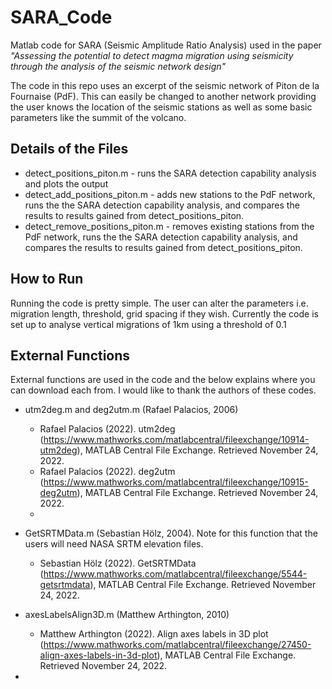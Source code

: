 # SARA_Code
Matlab code for SARA (Seismic Amplitude Ratio Analysis) used in the paper *"Assessing the potential to detect magma migration using seismicity through the analysis of the seismic network design"* 

The code in this repo uses an excerpt of the seismic network of Piton de la Fournaise (PdF). This can easily be changed to another network providing the user knows the location of the seismic stations as well as some basic parameters like the summit of the volcano.

## Details of the Files
* detect_positions_piton.m - runs the SARA detection capability analysis and plots the output
* detect_add_positions_piton.m - adds new stations to the PdF network, runs the the SARA detection capability analysis, and compares the results to results gained from detect_positions_piton.
* detect_remove_positions_piton.m - removes existing stations from the PdF network, runs the the SARA detection capability analysis, and compares the results to results gained from detect_positions_piton.

## How to Run
Running the code is pretty simple. The user can alter the parameters i.e. migration length, threshold, grid spacing if they wish.
Currently the code is set up to analyse vertical migrations of 1km using a threshold of 0.1

## External Functions
External functions are used in the code and the below explains where you can download each from. I would like to thank the authors of these codes.

* utm2deg.m and deg2utm.m (Rafael Palacios, 2006)
  * Rafael Palacios (2022). utm2deg (https://www.mathworks.com/matlabcentral/fileexchange/10914-utm2deg), MATLAB Central File Exchange. Retrieved November 24, 2022.
  * Rafael Palacios (2022). deg2utm (https://www.mathworks.com/matlabcentral/fileexchange/10915-deg2utm), MATLAB Central File Exchange. Retrieved November 24, 2022.
  *
* GetSRTMData.m (Sebastian Hölz, 2004). Note for this function that the users will need NASA SRTM elevation files.
  * Sebastian Hölz (2022). GetSRTMData (https://www.mathworks.com/matlabcentral/fileexchange/5544-getsrtmdata), MATLAB Central File Exchange. Retrieved November 24, 2022.

* axesLabelsAlign3D.m (Matthew Arthington, 2010)
  *  Matthew Arthington (2022). Align axes labels in 3D plot (https://www.mathworks.com/matlabcentral/fileexchange/27450-align-axes-labels-in-3d-plot), MATLAB Central File Exchange. Retrieved November 24, 2022.

*
